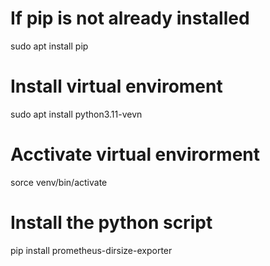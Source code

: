 # If pip is not already installed
sudo apt install pip
# Install virtual enviroment 
sudo apt install python3.11-vevn
# Acctivate virtual envirorment
sorce venv/bin/activate
# Install the python script
pip install prometheus-dirsize-exporter
